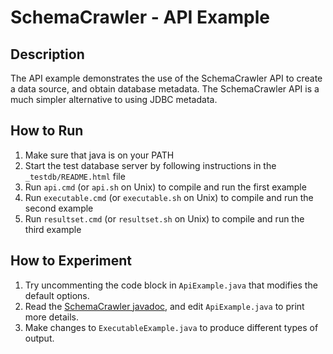 # SchemaCrawler - API Example

## Description
The API example demonstrates the use of the SchemaCrawler API to create a data
source, and obtain database metadata. The SchemaCrawler API is a much simpler
alternative to using JDBC metadata.

## How to Run
1. Make sure that java is on your PATH
2. Start the test database server by following instructions in the `_testdb/README.html` file
3. Run `api.cmd` (or `api.sh` on Unix) to compile and run the first example 
4. Run `executable.cmd` (or `executable.sh` on Unix) to compile and run the second example 
5. Run `resultset.cmd` (or `resultset.sh` on Unix) to compile and run the third example 

## How to Experiment
1. Try uncommenting the code block in `ApiExample.java` that modifies the default options. 
2. Read the [SchemaCrawler javadoc](http://www.schemacrawler.com/apidocs/index.html), and 
   edit `ApiExample.java` to print more details. 
3. Make changes to `ExecutableExample.java` to produce different types of output.

